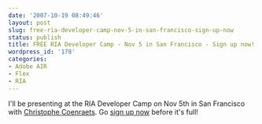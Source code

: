 ```yaml
---
date: '2007-10-19 08:49:46'
layout: post
slug: free-ria-developer-camp-nov-5-in-san-francisco-sign-up-now
status: publish
title: FREE RIA Developer Camp - Nov 5 in San Francisco - Sign up now!
wordpress_id: '178'
categories:
- Adobe AIR
- Flex
- RIA
---
```


I'll be presenting at the RIA Developer Camp on Nov 5th in San Francisco with [Christophe Coenraets](http://www.coenraets.org).  Go [sign up now](http://www.eventsadobe.com/devcamp/) before it's full!
